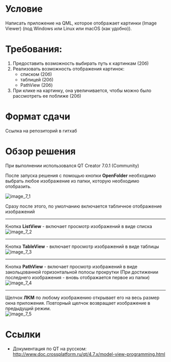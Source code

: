 # Условие
Написать приложение на QML, которое отображает картинки (Image Viewer) (под Windows или Linux или macOS (как удобно)).

# Требования:
1.	Предоставить возможность выбирать путь к картинкам (20б)
2.	Реализовать возможность отображения картинок:
    - списком (20б)
    - таблицей (20б)
    - PathView (20б)
3.	При клике на картинку, она увеличивается, чтобы можно было рассмотреть ее поближе (20б)
	
# Формат сдачи
Ссылка на репозиторий в гитхаб

# Обзор решения
При выполнении использовался QT Creator 7.0.1 (Community)   

После запуска решения с помощью кнопки **OpenFolder** необходимо выбрать любое изображение из папки, которую необходимо отобразить.

![image_7_1](https://github.com/sotnikea/Internship_Apriorit/raw/main/part7/img/pic_7_1.png)   

Сразу после этого, по умолчанию включается табличное отображение изображений
____

Кнопка **ListView** - включает просмотр изображений в виде списка    
![image_7_2](https://github.com/sotnikea/Internship_Apriorit/raw/main/part7/img/pic_7_2.png)  
______

Кнопка **TableView** - включает просмотр изображений в виде таблицы    
![image_7_3](https://github.com/sotnikea/Internship_Apriorit/raw/main/part7/img/pic_7_3.png)  
______

Кнопка **PathView** - включает просмотр изображений в виде закольцованной горизонтальной полосы прокрутки (При достижении последнего изображения - вновь отображается первое из папки)  
![image_7_4](https://github.com/sotnikea/Internship_Apriorit/raw/main/part7/img/pic_7_4.png)  
_______

Щелчок **ЛКМ** по любому изображению открывает его на весь размер окна приложения. Повторный щелчок возвращает изображение в предыдущий режим.  
![image_7_5](https://github.com/sotnikea/Internship_Apriorit/raw/main/part7/img/pic_7_5.png)  


# Ссылки
- Документация по QT на русском: http://www.doc.crossplatform.ru/qt/4.7.x/model-view-programming.html
